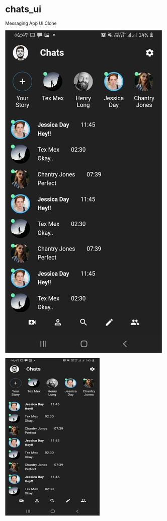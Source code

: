 # chats_ui

Messaging App UI Clone

![alt text](https://github.com/hsinha610/chats_ui/blob/master/Screenshot_20210216-064757.jpg)

<img src=https://github.com/hsinha610/chats_ui/blob/master/Screenshot_20210216-064757.jpg width="300" height="500"/>
